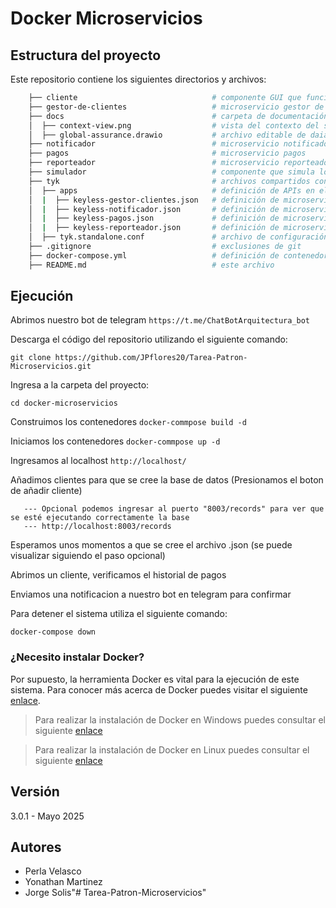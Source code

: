 # Docker Microservicios

<!-- [TODO] agregar descripción --> 

## Estructura del proyecto

Este repositorio contiene los siguientes directorios y archivos:

```bash
    ├── cliente                              # componente GUI que funciona como cliente
    ├── gestor-de-clientes                   # microservicio gestor de clientes
    ├── docs                                 # carpeta de documentación
    │  ├── context-view.png                  # vista del contexto del sistema
    │  ├── global-assurance.drawio           # archivo editable de daiagramas del sistema 
    ├── notificador                          # microservicio notificador 
    ├── pagos                                # microservicio pagos
    ├── reporteador                          # microservicio reporteador
    ├── simulador                            # componente que simula los pagos realizados
    ├── tyk                                  # archivos compartidos con el gateway
    │  ├── apps                              # definición de APIs en el gateway
    │  |  ├── keyless-gestor-clientes.json   # definición de microservicio API
    │  |  ├── keyless-notificador.json       # definición de microservicio Notifier
    │  |  ├── keyless-pagos.json             # definición de microservicio Payment
    │  |  ├── keyless-reporteador.json       # definición de microservicio Reporter
    │  ├── tyk.standalone.conf               # archivo de configuración de tyk
    ├── .gitignore                           # exclusiones de git
    ├── docker-compose.yml                   # definición de contenedores para ambiente docker
    ├── README.md                            # este archivo
```

## Ejecución

Abrimos nuestro bot de telegram
`https://t.me/ChatBotArquitectura_bot`

Descarga el código del repositorio utilizando el siguiente comando:

`git clone https://github.com/JPflores20/Tarea-Patron-Microservicios.git`

Ingresa a la carpeta del proyecto:

`cd docker-microservicios`

Construimos los contenedores
`docker-commpose build -d`

Iniciamos los contenedores
`docker-commpose up -d`

Ingresamos al localhost
`http://localhost/`

Añadimos clientes para que se cree la base de datos
(Presionamos el boton de añadir cliente)

       --- Opcional podemos ingresar al puerto "8003/records" para ver que se esté ejecutando correctamente la base
       --- http://localhost:8003/records

Esperamos unos momentos a que se cree el archivo .json (se puede visualizar siguiendo el paso opcional)

Abrimos un cliente, verificamos el historial de pagos 

Enviamos una notificacion a nuestro bot en telegram para confirmar

Para detener el sistema utiliza el siguiente comando:

`docker-compose down`




### ¿Necesito instalar Docker?

Por supuesto, la herramienta Docker es vital para la ejecución de este sistema. Para conocer más acerca de Docker puedes visitar el siguiente [enlace](https://medium.com/@javiervivanco/que-es-docker-79d506f7b2fc).

> Para realizar la instalación de Docker en Windows puedes consultar el siguiente [enlace](https://medium.com/@tushar0618/installing-docker-desktop-on-window-10-501e594fc5eb)


> Para realizar la instalación de Docker en Linux puedes consultar el siguiente [enlace](https://www.digitalocean.com/community/tutorials/how-to-install-and-use-docker-on-ubuntu-20-04-es)

## Versión

3.0.1 - Mayo 2025

## Autores

- Perla Velasco
- Yonathan Martinez
- Jorge Solis"# Tarea-Patron-Microservicios" 
